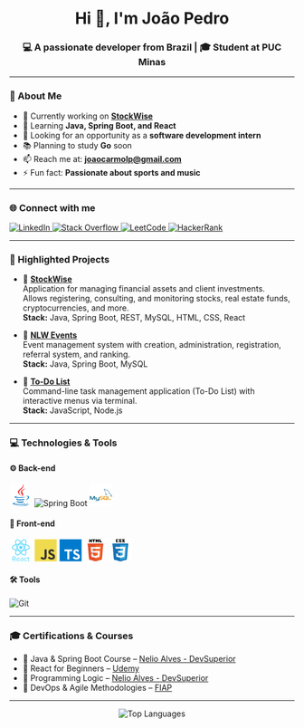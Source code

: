 <h1 align="center">Hi 👋, I'm João Pedro</h1>
<h3 align="center">💻 A passionate developer from Brazil | 🎓 Student at PUC Minas</h3>

---

### 📍 About Me

- 🔭 Currently working on [**StockWise**](https://github.com/joaopcarmo/StockWise)  
- 🌱 Learning **Java, Spring Boot, and React**  
- 👀 Looking for an opportunity as a **software development intern**  
- 📚 Planning to study **Go** soon  
- 📫 Reach me at: **joaocarmolp@gmail.com**  
- ⚡ Fun fact: **Passionate about sports and music**

---

### 🌐 Connect with me

<p align="left">
  <a href="https://linkedin.com/in/joaopcarmo" target="blank">
    <img src="https://raw.githubusercontent.com/rahuldkjain/github-profile-readme-generator/master/src/images/icons/Social/linked-in-alt.svg" alt="LinkedIn" width="30" height="30"/>
  </a>
  <a href="https://stackoverflow.com/users/23029584/jcarmo" target="blank">
    <img src="https://raw.githubusercontent.com/rahuldkjain/github-profile-readme-generator/master/src/images/icons/Social/stack-overflow.svg" alt="Stack Overflow" width="30" height="30"/>
  </a>
  <a href="https://www.leetcode.com/joaocarmo" target="blank">
    <img src="https://raw.githubusercontent.com/rahuldkjain/github-profile-readme-generator/master/src/images/icons/Social/leet-code.svg" alt="LeetCode" width="30" height="30"/>
  </a>
  <a href="https://www.hackerrank.com/joaocarmolp" target="_blank">
    <img src="https://raw.githubusercontent.com/rahuldkjain/github-profile-readme-generator/master/src/images/icons/Social/hackerrank.svg" alt="HackerRank" width="30" height="30"/>
  </a>
</p>

---

### 🚀 Highlighted Projects

- 🔹 [**StockWise**](https://github.com/joaopcarmo/StockWise)  
  Application for managing financial assets and client investments.  
  Allows registering, consulting, and monitoring stocks, real estate funds, cryptocurrencies, and more.  
  **Stack:** Java, Spring Boot, REST, MySQL, HTML, CSS, React

- 🔹 [**NLW Events**](https://github.com/joaopcarmo/Nlw-Events)  
  Event management system with creation, administration, registration, referral system, and ranking.  
  **Stack:** Java, Spring Boot, MySQL

- 🔹 [**To-Do List**](https://github.com/joaopcarmo/To-Do-List)  
  Command-line task management application (To-Do List) with interactive menus via terminal.  
  **Stack:** JavaScript, Node.js

---

### 💻 Technologies & Tools

#### ⚙️ Back-end
<p>
  <img src="https://raw.githubusercontent.com/devicons/devicon/master/icons/java/java-original.svg" alt="Java" width="40" height="40"/>
  <img src="https://www.vectorlogo.zone/logos/springio/springio-icon.svg" alt="Spring Boot" width="40" height="40"/>
  <img src="https://raw.githubusercontent.com/devicons/devicon/master/icons/mysql/mysql-original-wordmark.svg" alt="MySQL" width="40" height="40"/>
</p>

#### 🎨 Front-end
<p>
  <img src="https://raw.githubusercontent.com/devicons/devicon/master/icons/react/react-original-wordmark.svg" alt="React" width="40" height="40"/>
  <img src="https://raw.githubusercontent.com/devicons/devicon/master/icons/javascript/javascript-original.svg" alt="JavaScript" width="40" height="40"/>
  <img src="https://raw.githubusercontent.com/devicons/devicon/master/icons/typescript/typescript-original.svg" alt="TypeScript" width="40" height="40"/>
  <img src="https://raw.githubusercontent.com/devicons/devicon/master/icons/html5/html5-original-wordmark.svg" alt="HTML5" width="40" height="40"/>
  <img src="https://raw.githubusercontent.com/devicons/devicon/master/icons/css3/css3-original-wordmark.svg" alt="CSS3" width="40" height="40"/>
</p>

#### 🛠️ Tools
<p>
  <img src="https://www.vectorlogo.zone/logos/git-scm/git-scm-icon.svg" alt="Git" width="40" height="40"/>
</p>

---

### 🎓 Certifications & Courses

- 🏅 Java & Spring Boot Course – [Nelio Alves - DevSuperior](https://www.udemy.com/)  
- 🏅 React for Beginners – [Udemy](https://www.udemy.com/)  
- 🏅 Programming Logic – [Nelio Alves - DevSuperior](https://devsuperior.com.br/colecao-fundamentos-de-programacao)  
- 🏅 DevOps & Agile Methodologies – [FIAP](https://www.fiap.com.br/)

---

<p align="center">
  <img src="https://github-readme-stats.vercel.app/api/top-langs?username=joaopcarmo&show_icons=true&locale=en&layout=compact" alt="Top Languages" />
</p>
